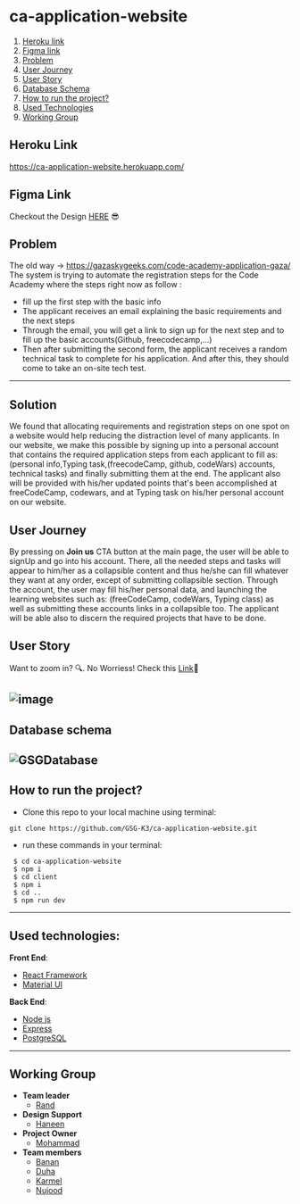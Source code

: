 # ca-application-website

1. [Heroku link](#heroku-link)
2. [Figma link](#figma-link)
3. [Problem](#problem)
4. [User Journey](#user-journey)
5. [User Story ](#user-story)
6. [Database Schema](#database-schema) 
7. [How to run the project?](#how-to-run-the-project?)
8. [Used Technologies](#used-technologies)
9. [Working Group](#working-group)

## Heroku Link
https://ca-application-website.herokuapp.com/

## Figma Link

Checkout the Design
[HERE](https://www.figma.com/file/gemoeKwpCEDYvrfQHq93lo/CA-application-system?node-id=0%3A1)
:sunglasses:

## Problem

The old way -> https://gazaskygeeks.com/code-academy-application-gaza/ The
system is trying to automate the registration steps for the Code Academy where
the steps right now as follow :

- fill up the first step with the basic info
- The applicant receives an email explaining the basic requirements and the next
  steps
- Through the email, you will get a link to sign up for the next step and to
  fill up the basic accounts(Github, freecodecamp,...)
- Then after submitting the second form, the applicant receives a random
  technical task to complete for his application. And after this, they should
  come to take an on-site tech test.

---

## Solution

We found that allocating requirements and registration steps on one spot on a
website would help reducing the distraction level of many applicants. In our
website, we make this possible by signing up into a personal account that
contains the required application steps from each applicant to fill as:
(personal info,Typing task,(freecodeCamp, github, codeWars) accounts, technical
tasks) and finally submitting them at the end. The applicant also will be
provided with his/her updated points that's been accomplished at freeCodeCamp,
codewars, and at Typing task on his/her personal account on our website.

## User Journey

By pressing on **Join us** CTA button at the main page, the user will be able to
signUp and go into his account. There, all the needed steps and tasks will
appear to him/her as a collapsible content and thus he/she can fill whatever
they want at any order, except of submitting collapsible section. Through the
account, the user may fill his/her personal data, and launching the learning
websites such as: (freeCodeCamp, codeWars, Typing class) as well as submitting
these accounts links in a collapsible too. The applicant will be able also to
discern the required projects that have to be done.

## User Story

Want to zoom in? :mag:. No Worriess! Check this
[Link](https://miro.com/app/board/o9J_kt1xB9M=/):pushpin:

## ![image](https://user-images.githubusercontent.com/56412800/80745585-2f32cd80-8b29-11ea-8052-fd1b8c29b8cf.png)

## Database schema

## ![GSGDatabase](https://user-images.githubusercontent.com/39573452/80102180-164f7880-857b-11ea-8e73-35a115d2dda4.jpg)

## How to run the project?

- Clone this repo to your local machine using terminal:

```shell
git clone https://github.com/GSG-K3/ca-application-website.git
```

- run these commands in your terminal:

```shell
 $ cd ca-application-website
 $ npm i
 $ cd client
 $ npm i
 $ cd ..
 $ npm run dev
```

---

## Used technologies:

**Front End**:

- [React Framework](https://reactjs.org/)
- [Material UI](https://material-ui.com/)

**Back End**:

- [Node js](https://nodejs.org/en/)
- [Express](https://expressjs.com/)
- [PostgreSQL](https://www.postgresql.org/)

---

## Working Group

- **Team leader**
  - [Rand](https://github.com/RandInaim)
- **Design Support**
  - [Haneen](https://www.behance.net/hanin_abu_rass)
- **Project Owner**
  - [Mohammad](https://github.com/MohammedYehia)
- **Team members**
  - [Banan](https://github.com/bananhaj)
  - [Duha](https://github.com/Duha96)
  - [Karmel](https://github.com/karmelyoei)
  - [Nujood](https://github.com/Jood80)
